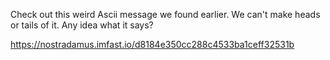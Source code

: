 Check out this weird Ascii message we found earlier. We can't make heads or tails of it. Any idea what it says?

https://nostradamus.imfast.io/d8184e350cc288c4533ba1ceff32531b
